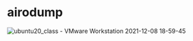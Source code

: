 # airodump

![ubuntu20_class - VMware Workstation 2021-12-08 18-59-45](https://user-images.githubusercontent.com/63638850/145188704-0f89c2e7-99bd-4b9b-b925-40680eb7aee5.gif)
